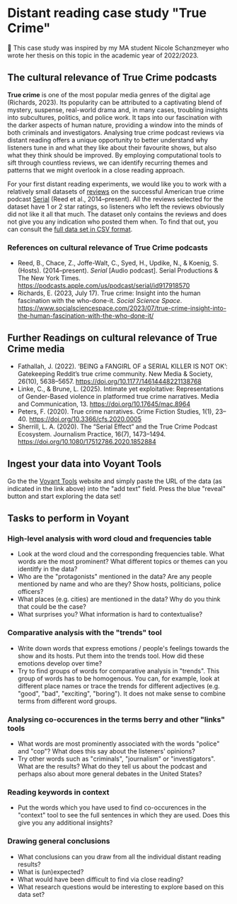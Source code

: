 # Distant reading case study "True Crime"

🙌 This case study was inspired by my MA student Nicole Schanzmeyer who wrote her thesis on this topic in the academic year of 2022/2023.

## The cultural relevance of True Crime podcasts

**True crime** is one of the most popular media genres of the digital age (Richards, 2023). Its popularity can be attributed to a captivating blend of mystery, suspense, real-world drama and, in many cases, troubling insights into subcultures, politics, and police work. It taps into our fascination with the darker aspects of human nature, providing a window into the minds of both criminals and investigators. Analysing true crime podcast reviews via distant reading offers a unique opportunity to better understand why listeners tune in and what they like about their favourite shows, but also what they think should be improved. By employing computational tools to sift through countless reviews, we can identify recurring themes and patterns that we might overlook in a close reading approach.

For your first distant reading experiments, we would like you to work with a relatively small datasets of [reviews](https://raw.githubusercontent.com/MonikaBarget/distant-reading/tree/main/data/Webscraping_samplePodcastReviews/Serial-1-and-2-stars-sub-corpus-csv.txt) on the successful American true crime podcast [Serial](https://podcasts.apple.com/us/podcast/serial/id917918570) (Reed et al., 2014–present). All the reviews selected for the dataset have 1 or 2 star ratings, so listeners who left the reviews obviously did not like it all that much. The dataset only contains the reviews and does not give you any indication who posted them when. To find that out, you can consult the [full data set in CSV format](https://github.com/MonikaBarget/distant-reading/blob/main/data/Webscraping_samplePodcastReviews/Serial_1-and-2-stars_sub-corpus.csv).

### References on cultural relevance of True Crime podcasts

- Reed, B., Chace, Z., Joffe-Walt, C., Syed, H., Updike, N., & Koenig, S. (Hosts). (2014–present). *Serial* [Audio podcast]. Serial Productions & The New York Times. https://podcasts.apple.com/us/podcast/serial/id917918570
- Richards, E. (2023, July 17). True crime: Insight into the human fascination with the who-done-it. *Social Science Space*. https://www.socialsciencespace.com/2023/07/true-crime-insight-into-the-human-fascination-with-the-who-done-it/

## Further Readings on cultural relevance of True Crime media

- Fathallah, J. (2022). ‘BEING a FANGIRL OF a SERIAL KILLER IS NOT OK’: Gatekeeping Reddit’s true crime community. New Media & Society, 26(10), 5638–5657. https://doi.org/10.1177/14614448221138768
- Linke, C., & Brune, L. (2025). Intimate yet exploitative: Representations of Gender-Based violence in platformed true crime narratives. Media and Communication, 13. https://doi.org/10.17645/mac.8964
- Peters, F. (2020). True crime narratives. Crime Fiction Studies, 1(1), 23–40. https://doi.org/10.3366/cfs.2020.0005
- Sherrill, L. A. (2020). The “Serial Effect” and the True Crime Podcast Ecosystem. Journalism Practice, 16(7), 1473–1494. https://doi.org/10.1080/17512786.2020.1852884

## Ingest your data into Voyant Tools

Go the the [Voyant Tools](https://voyant-tools.org/) website and simply paste the URL of the data (as indicated in the link above) into the "add text" field. Press the blue "reveal" button and start exploring the data set!

## Tasks to perform in Voyant

### High-level analysis with word cloud and frequencies table

- Look at the word cloud and the corresponding frequencies table. What words are the most prominent? What different topics or themes can you identitfy in the data?
- Who are the "protagonists" mentioned in the data? Are any people mentioned by name and who are they? Show hosts, politicians, police officers?
- What places (e.g. cities) are mentioned in the data? Why do you think that could be the case?
- What surprises you? What information is hard to contextualise?

### Comparative analysis with the "trends" tool

- Write down words that express emotions / people's feelings towards the show and its hosts. Put them into the trends tool. How did these emotions develop over time?
- Try to find groups of words for comparative analysis in "trends". This group of words has to be homogenous. You can, for example, look at different place names or trace the trends for different adjectives (e.g. "good", "bad", "exciting", "boring"). It does not make sense to combine terms from different word groups.

### Analysing co-occurences in the terms berry and other "links" tools

- What words are most prominently associated with the words "police" and "cop"? What does this say about the listeners' opinions?
- Try other words such as "criminals", "journalism" or "investigators". What are the results? What do they tell us about the podcast and perhaps also about more general debates in the United States?

### Reading keywords in context

- Put the words which you have used to find co-occurences in the "context" tool to see the full sentences in which they are used. Does this give you any additional insights?

### Drawing general conclusions

- What conclusions can you draw from all the individual distant reading results?
- What is (un)expected?
- What would have been difficult to find via close reading?
- What research questions would be interesting to explore based on this data set?
